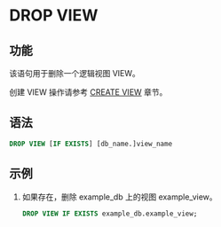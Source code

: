 # DROP VIEW

## 功能

该语句用于删除一个逻辑视图 VIEW。

创建 VIEW 操作请参考 [CREATE VIEW](../data-definition/CREATE%20VIEW.md) 章节。

## 语法

```sql
DROP VIEW [IF EXISTS] [db_name.]view_name
```

## 示例

1. 如果存在，删除 example_db 上的视图 example_view。

    ```sql
    DROP VIEW IF EXISTS example_db.example_view;
    ```
